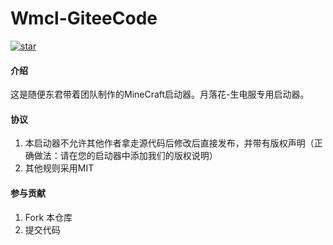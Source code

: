 # Wmcl-GiteeCode
<a href='https://gitee.com/blog-shuyi/wmcl-gitee-code/stargazers'><img src='https://gitee.com/blog-shuyi/wmcl-gitee-code/badge/star.svg?theme=white' alt='star'></img></a>
#### 介绍
这是随便东君带着团队制作的MineCraft启动器。月落花-生电服专用启动器。

#### 协议
1. 本启动器不允许其他作者拿走源代码后修改后直接发布，并带有版权声明（正确做法：请在您的启动器中添加我们的版权说明）
2. 其他规则采用MIT

#### 参与贡献

1.  Fork 本仓库
2.  提交代码